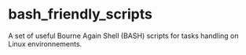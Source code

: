 # bash_friendly_scripts
A set of useful Bourne Again Shell (BASH) scripts for tasks handling on Linux environnements.
